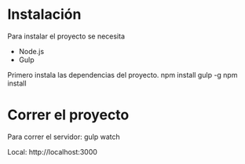 Instalación
==========

Para instalar el proyecto se necesita
- Node.js
- Gulp

Primero instala las dependencias del proyecto.
    npm install gulp -g
    npm install

Correr el proyecto
==========

Para correr el servidor:
    gulp watch

Local: http://localhost:3000
